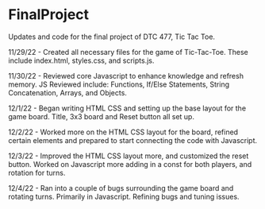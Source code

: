 # FinalProject
Updates and code for the final project of DTC 477, Tic Tac Toe. 

11/29/22 - Created all necessary files for the game of Tic-Tac-Toe. These include index.html, styles.css, and scripts.js.

11/30/22 - Reviewed core Javascript to enhance knowledge and refresh memory. JS Reviewed include: Functions, If/Else Statements, String Concatenation, Arrays, and Objects.

12/1/22 - Began writing HTML CSS and setting up the base layout for the game board. Title, 3x3 board and Reset button all set up. 

12/2/22 - Worked more on the HTML CSS layout for the board, refined certain elements and prepared to start connecting the code with Javascript.

12/3/22 - Improved the HTML CSS layout more, and customized the reset button. Worked on Javascript more adding in a const for both players, and rotation for turns.

12/4/22 - Ran into a couple of bugs surrounding the game board and rotating turns. Primarily in Javascript. Refining bugs and tuning issues. 
